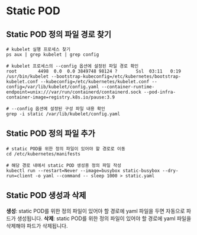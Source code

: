 # Static POD

## Static POD 정의 파일 경로 찾기

```
# kubelet 실행 프로세스 찾기
ps aux | grep kubelet | grep config

# kubelet 프로세스의 --config 옵션에 설정된 파일 경로 확인
root        4498  0.0  0.0 3849748 98124 ?       Ssl  03:11   0:19 /usr/bin/kubelet --bootstrap-kubeconfig=/etc/kubernetes/bootstrap-kubelet.conf --kubeconfig=/etc/kubernetes/kubelet.conf --config=/var/lib/kubelet/config.yaml --container-runtime-endpoint=unix:///var/run/containerd/containerd.sock --pod-infra-container-image=registry.k8s.io/pause:3.9

# --config 옵션에 설정된 구성 파일 내용 확인
grep -i static /var/lib/kubelet/config.yaml
```

## Static POD 정의 파일 추가

```
# static POD를 위한 정의 파일이 있어야 할 경로로 이동
cd /etc/kubernetes/manifests

# 해당 경로 내에서 static POD 생성용 정의 파일 작성
kubectl run --restart=Never --image=busybox static-busybox --dry-run=client -o yaml --command -- sleep 1000 > static.yaml
```

## Static POD 생성과 삭제

**생성**: static POD를 위한 정의 파일이 있어야 할 경로에 yaml 파일을 두면 자동으로 파드가 생성됩니다.
**삭제**: static POD를 위한 정의 파일이 있어야 할 경로에 yaml 파일을 삭제해야 파드가 삭제됩니다.
